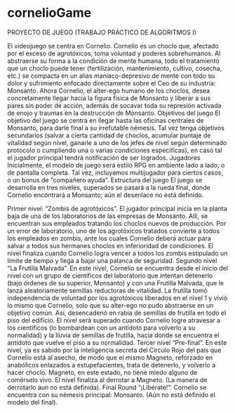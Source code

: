 # cornelioGame


PROYECTO DE JUEGO (TRABAJO PRÁCTICO DE ALGORITMOS I)

El videojuego se centra en Cornelio. Cornelio es un choclo que, afectado por el exceso de agrotóxicos,
toma voluntad y poderes sobrehumanos. Al abstraerse su forma a la condición de mente humana, todo el
tratamiento que un choclo puede tener (fertilización, mantenimiento, cultivo, cosecha, etc.) se compacta en
un alias maníaco-depresivo de mente con todo su dolor y sufrimiento enfocado directamente sobre el Ceo de
su industria: Monsanto.
Ahora Cornelio, el alter-ego humano de los choclos, desea concretamente llegar hacia la figura física
de Monsanto y liberar a sus pares sin poder de acción, además de socavar toda su represión activada de enojo
y traumas en la destrucción de Monsanto.
Objetivos del juego
El objetivo del juego se centra en llegar hasta las oficinas centrales de Monsanto, para darle final a su
irrefutable némesis.
Tal vez tenga objetivos secundarios (salvar a cierta cantidad de choclos, acumular puntaje de vitalidad
según nivel, ganarle a uno de los jefes de nivel según determinado protocolo o cumpliendo una o varias
condiciones específicas), en caso tal el jugador principal tendrá notificación de ser logrados.
Jugadores
Inicialmente, el modelo de juego será estilo RPG en ambiente lado a lado, o de pantalla completa. Tal
vez, incluyamos multijugador para ciertos casos, o un bonus de “compañero ayuda”.
Estructura del juego
El juego se desarrolla en tres niveles, superados se pasará a la rueda final, donde Cornelio encontrará a
Monsanto; aún el desenlace no está definido.
 
Primer nivel: “Zombis de agrotóxicos”. El jugador principal inicia en la planta baja de una de los laboratorios
de las empresas de Monsanto. Allí, se encuentran sus empleados tratando los choclos nuevos de producción.
Por un error de laboratorio, uno de los agrotóxicos tratados convierte a todos los empleados en zombis, ante
los cuales Cornelio deberá actuar para salvar a todos sus hermanes choclos en inferioridad de condiciones. El
nivel finaliza cuando Cornelio logra vencer a todos los zombis estipulado un límite de tiempo y llega a bajar
una palanca de seguridad.
Segundo nivel “La Frutilla Malvada”. En este nivel, Cornelio se encuentra desde el inicio del nivel con un
grupo de científicos del laboratorio que intentan detenerlo (bajo órdenes de su superior, Monsanto) y con una
Frutilla Malvada, que le lanza aleatoriamente semillas reductoras de vitalidad.
La frutilla tomó independencia de voluntad por los agrotóxicos liberados en el nivel 1 y vivió lo mismo
que Cornelio, solo que su alter-ego no pudo abstraerse en un objetivo común. Así, desencadenó en rabia de
semillas de frutilla en todo el piso del edificio.
El nivel será superado cuando Cornelio logre atravesar a los científicos (lo bombardean con un
antídoto para volverlo a su normalidad) y la lluvia de semillas de frutilla, hacia donde se encuentra el
antídoto que vuelve el piso a su normalidad.
Tercer nivel “Pre-final”. En este nivel, ya es sabido por la inteligencia secreta del Círculo Rojo del país que
Cornelio está al asecho, de modo que el mismo Magneto, reforzado en anabólicos enlazados a estupefacientes,
trata de detenerlo, y volverlo a hacer choclo. Magneto, en este estado, no tiene miedo alguno de comérselo
vivo. El nivel finaliza al derrotar a Magneto. (La manera de derrotarlo aun no está definida).
Final Round “¡Libérate!”. Cornelio se encuentra con su némesis principal: Monsanto. (Aún no está definido el
modelo del final). 

